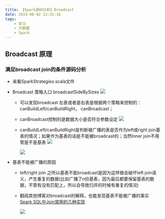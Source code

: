 ```yaml
---
title: 【Spark源码分析】Broadcast
date: 2019-06-02 13:31:16
tags:
    - 学习
    - 大数据
    - Spark
---
```


## Broadcast 原理

### 满足broadcast join的条件源码分析

- 来看SparkStrategies.scala文件
- Broadcast 策略入口 broadcastSideBySizes
  ![](http://imgs.wanhb.cn/spark-broadcast1.png)

  - 可以发现broadcast 左表或者是右表是根据两个策略来控制的：canBuildLeft/canBuildRight， canBroadcast；

  - canBroadcast控制的是数据大小是否符合参数设定
    ![](http://imgs.wanhb.cn/spark-broadcast2.png)

  - canBuildLeft/canBuildRight是判断被广播的表是否作为left或right join基表的情况；如果作为基表的话是不能被broadcast的；当然Inner join不用管是不是基表
    ![](http://imgs.wanhb.cn/spark-broadcast3.png)

    ![](http://imgs.wanhb.cn/spark-broadcast4.png)

- 基表不能被广播的原因
	- 	left/right join 之所以基表不能broadcast是因为这样做会破坏left join语义，产生重复的数据(比如广播了n份基表，因为最后都要保留基表的数据，不管有没有匹配上，所以会导致归并的时候有重复的情况)

	- 翻阅其他博客对broadcast的解释，也能发现基表不能被广播的事实 [Spark SQL中Join常用的几种实现](https://www.iteblog.com/archives/2086.html) 
	
	  ![](http://imgs.wanhb.cn/spark-broadcast5.png)